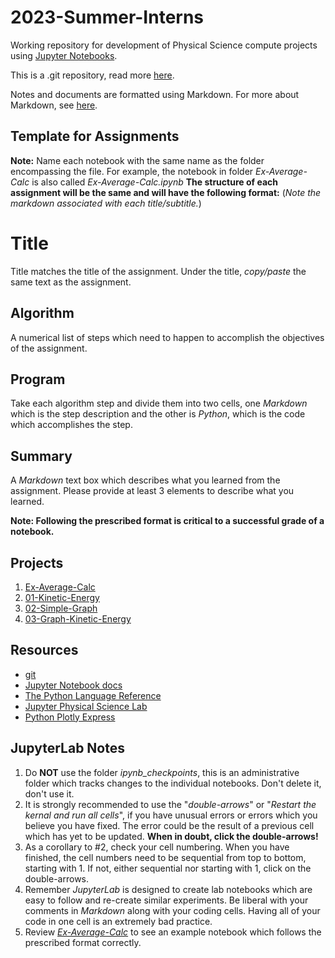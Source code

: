 # 2023-Summer-Interns

Working repository for development of Physical Science compute projects using [Jupyter Notebooks](https://jupyter.org/).

This is a .git repository, read more [here](git.md).

Notes and documents are formatted using Markdown. For more about Markdown, see [here](markdown.md).

## Template for Assignments
**Note:** Name each notebook with the same name as the folder encompassing the file. For example, the notebook in folder *Ex-Average-Calc* is also called *Ex-Average-Calc.ipynb* 
**The structure of each assignment will be the same and will have the following format:**
(*Note the markdown associated with each title/subtitle.*)
# Title 
Title matches the title of the assignment. Under the title, *copy/paste* the same text as the assignment.
## Algorithm
A numerical list of steps which need to happen to accomplish the objectives of the assignment.
## Program 
Take each algorithm step and divide them into two cells, one *Markdown* which is the step description and the other is *Python*, which is the code which accomplishes the step.
## Summary
A *Markdown* text box which describes what you learned from the assignment. Please provide at least 3 elements to describe what you learned. 

**Note: Following the prescribed format is critical to a successful grade of a notebook.** 

## Projects

1. [Ex-Average-Calc](Ex-Average-Calc/)
1. [01-Kinetic-Energy](01-Kinetic-Energy/)
1. [02-Simple-Graph](02-Simple-Graph/)
1. [03-Graph-Kinetic-Energy](03-Graph-Kinetic-Energy/)

## Resources
- [git](https://git-scm.com/)
-  [Jupyter Notebook docs](https://jupyter-notebook.readthedocs.io/en/stable/)
- [The Python Language Reference](https://docs.python.org/3/reference/index.html)
- [Jupyter Physical Science Lab](https://github.com/orgs/JupyterPhysSciLab/repositories)
- [Python Plotly Express](https://plotly.com/python/plotly-express/)

## JupyterLab Notes
1. Do **NOT** use the folder *ipynb_checkpoints*, this is an administrative folder which tracks changes to the individual notebooks. Don't delete it, don't use it. 
2. It is strongly recommended to use the "*double-arrows*" or "*Restart the kernal and run all cells*", if you have unusual errors or errors which you believe you have fixed. The error could be the result of a previous cell which has yet to be updated. **When in doubt, click the double-arrows!**
1. As a corollary to #2, check your cell numbering. When you have finished, the cell numbers need to be sequential from top to bottom, starting with 1. If not, either sequential nor starting with 1, click on the double-arrows. 
3. Remember *JupyterLab* is designed to create lab notebooks which are easy to follow and re-create similar experiments. Be liberal with your comments in *Markdown* along with your coding cells. Having all of your code in one cell is an extremely bad practice.
4. Review [*Ex-Average-Calc*](Ex-Average-Calc/) to see an example notebook which follows the prescribed format correctly.